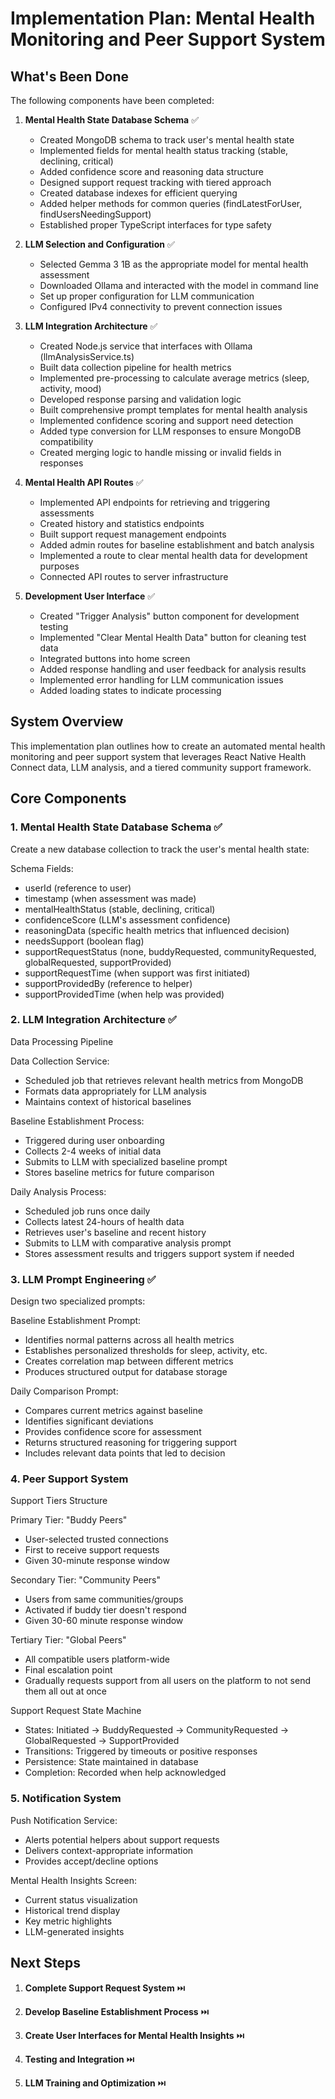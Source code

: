 # Implementation Plan: Mental Health Monitoring and Peer Support System

## What's Been Done

The following components have been completed:

1. **Mental Health State Database Schema** ✅
   - Created MongoDB schema to track user's mental health state
   - Implemented fields for mental health status tracking (stable, declining, critical)
   - Added confidence score and reasoning data structure
   - Designed support request tracking with tiered approach
   - Created database indexes for efficient querying
   - Added helper methods for common queries (findLatestForUser, findUsersNeedingSupport)
   - Established proper TypeScript interfaces for type safety

2. **LLM Selection and Configuration** ✅
   - Selected Gemma 3 1B as the appropriate model for mental health assessment
   - Downloaded Ollama and interacted with the model in command line
   - Set up proper configuration for LLM communication
   - Configured IPv4 connectivity to prevent connection issues

3. **LLM Integration Architecture** ✅
   - Created Node.js service that interfaces with Ollama (llmAnalysisService.ts)
   - Built data collection pipeline for health metrics
   - Implemented pre-processing to calculate average metrics (sleep, activity, mood)
   - Developed response parsing and validation logic
   - Built comprehensive prompt templates for mental health analysis
   - Implemented confidence scoring and support need detection
   - Added type conversion for LLM responses to ensure MongoDB compatibility
   - Created merging logic to handle missing or invalid fields in responses

4. **Mental Health API Routes** ✅
   - Implemented API endpoints for retrieving and triggering assessments
   - Created history and statistics endpoints
   - Built support request management endpoints
   - Added admin routes for baseline establishment and batch analysis
   - Implemented a route to clear mental health data for development purposes
   - Connected API routes to server infrastructure

5. **Development User Interface** ✅
   - Created "Trigger Analysis" button component for development testing
   - Implemented "Clear Mental Health Data" button for cleaning test data
   - Integrated buttons into home screen
   - Added response handling and user feedback for analysis results
   - Implemented error handling for LLM communication issues
   - Added loading states to indicate processing

## System Overview

This implementation plan outlines how to create an automated mental health monitoring and peer support system that leverages React Native Health Connect data, LLM analysis, and a tiered community support framework.

## Core Components

### 1. Mental Health State Database Schema ✅
Create a new database collection to track the user's mental health state:

Schema Fields:

- userId (reference to user)
- timestamp (when assessment was made)
- mentalHealthStatus (stable, declining, critical)
- confidenceScore (LLM's assessment confidence)
- reasoningData (specific health metrics that influenced decision)
- needsSupport (boolean flag)
- supportRequestStatus (none, buddyRequested, communityRequested, globalRequested, supportProvided)
- supportRequestTime (when support was first initiated)
- supportProvidedBy (reference to helper)
- supportProvidedTime (when help was provided)

### 2. LLM Integration Architecture ✅

Data Processing Pipeline

Data Collection Service:
- Scheduled job that retrieves relevant health metrics from MongoDB
- Formats data appropriately for LLM analysis
- Maintains context of historical baselines

Baseline Establishment Process:
- Triggered during user onboarding
- Collects 2-4 weeks of initial data
- Submits to LLM with specialized baseline prompt
- Stores baseline metrics for future comparison

Daily Analysis Process:
- Scheduled job runs once daily
- Collects latest 24-hours of health data
- Retrieves user's baseline and recent history
- Submits to LLM with comparative analysis prompt
- Stores assessment results and triggers support system if needed

### 3. LLM Prompt Engineering ✅

Design two specialized prompts:

Baseline Establishment Prompt:
- Identifies normal patterns across all health metrics
- Establishes personalized thresholds for sleep, activity, etc.
- Creates correlation map between different metrics
- Produces structured output for database storage

Daily Comparison Prompt:
- Compares current metrics against baseline
- Identifies significant deviations
- Provides confidence score for assessment
- Returns structured reasoning for triggering support
- Includes relevant data points that led to decision

### 4. Peer Support System

Support Tiers Structure

Primary Tier: "Buddy Peers"
- User-selected trusted connections
- First to receive support requests
- Given 30-minute response window

Secondary Tier: "Community Peers"
- Users from same communities/groups
- Activated if buddy tier doesn't respond
- Given 30-60 minute response window

Tertiary Tier: "Global Peers"
- All compatible users platform-wide
- Final escalation point
- Gradually requests support from all users on the platform to not send them all out at once

Support Request State Machine
- States: Initiated → BuddyRequested → CommunityRequested → GlobalRequested → SupportProvided
- Transitions: Triggered by timeouts or positive responses
- Persistence: State maintained in database
- Completion: Recorded when help acknowledged

### 5. Notification System

Push Notification Service:
- Alerts potential helpers about support requests
- Delivers context-appropriate information
- Provides accept/decline options

Mental Health Insights Screen:
- Current status visualization
- Historical trend display
- Key metric highlights
- LLM-generated insights

## Next Steps

1. **Complete Support Request System** ⏭️


2. **Develop Baseline Establishment Process** ⏭️


3. **Create User Interfaces for Mental Health Insights** ⏭️


4. **Testing and Integration** ⏭️


5. **LLM Training and Optimization** ⏭️
